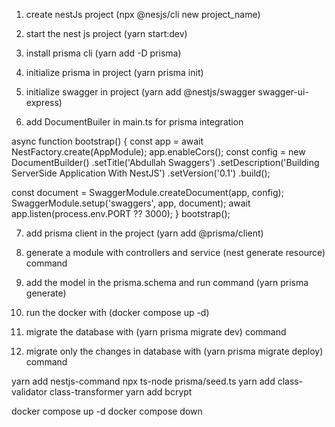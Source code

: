 1) create nestJs project
(npx @nesjs/cli new project_name)

2) start the nest js project
(yarn start:dev)

3) install prisma cli
(yarn add -D prisma)

4) initialize prisma in project
(yarn prisma init)

5) initialize swagger in project
(yarn add @nestjs/swagger swagger-ui-express)

6) add DocumentBuiler in main.ts for prisma integration

async function bootstrap() {
  const app = await NestFactory.create(AppModule);
  app.enableCors();
  const config = new DocumentBuilder()
    .setTitle('Abdullah Swaggers')
    .setDescription('Building ServerSide Application With NestJS')
    .setVersion('0.1')
    .build();

  const document = SwaggerModule.createDocument(app, config);
  SwaggerModule.setup('swaggers', app, document);
  await app.listen(process.env.PORT ?? 3000);
}
bootstrap();

7) add prisma client in the project
(yarn add @prisma/client)

8) generate a module with controllers and service
(nest generate resource) command

9) add the model in the prisma.schema and run command (yarn prisma generate)

10) run the docker with (docker compose up -d) 

11) migrate the database with (yarn prisma migrate dev) command

12) migrate only the changes in database with (yarn prisma migrate deploy) command





yarn add nestjs-command
npx ts-node prisma/seed.ts
yarn add class-validator class-transformer
yarn add bcrypt

docker compose up -d
docker compose down